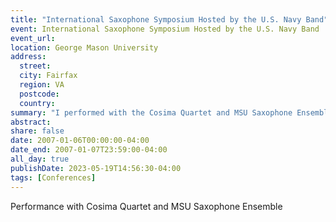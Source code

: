 ```yaml
---
title: "International Saxophone Symposium Hosted by the U.S. Navy Band"
event: International Saxophone Symposium Hosted by the U.S. Navy Band
event_url: 
location: George Mason University
address:
  street:
  city: Fairfax
  region: VA
  postcode:
  country:
summary: "I performed with the Cosima Quartet and MSU Saxophone Ensemble."
abstract:
share: false
date: 2007-01-06T00:00:00-04:00
date_end: 2007-01-07T23:59:00-04:00
all_day: true
publishDate: 2023-05-19T14:56:30-04:00
tags: [Conferences]
---
```

Performance with Cosima Quartet and MSU Saxophone Ensemble